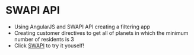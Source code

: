 # SWAPI API
  - Using AngularJS and SWAPI API creating a filtering app
  - Creating customer directives to get all of planets in which the minimum number of residents is 3
  - Click [SWAPI](http://yuhuahe1989.github.io/swapi.) to try it youself!
